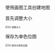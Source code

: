 使用画图工具创建地图

首先调整大小

<img src="C:\1A\运动规划\motion-planner\img\00-调整大小.png" alt="00-调整大小" style="zoom: 50%;" />

保存为单色位图

<img src="C:\1A\运动规划\motion-planner\img\00-保存为单色位图.png" alt="00-保存为单色位图" style="zoom: 50%;" />